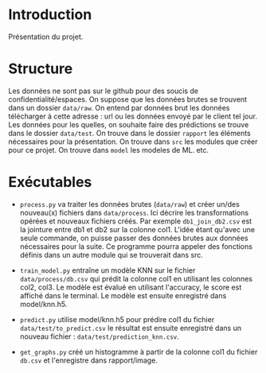 # Introduction

Présentation du projet.

# Structure

Les données ne sont pas sur le github pour des soucis de confidentialité/espaces. 
On suppose que les données brutes se trouvent dans un dossier `data/raw`.
On entend par données brut les données télécharger à cette adresse : url ou les données envoyé par le client tel jour.
Les données pour les quelles, on souhaite faire des prédictions se trouve dans le dossier `data/test`.
On trouve dans le dossier `rapport` les éléments nécessaires pour la présentation.
On trouve dans `src` les modules que créer pour ce projet.
On trouve dans `model` les modeles de ML.
etc.

# Exécutables

* `process.py` va traiter les données brutes (`data/raw`) et créer un/des nouveau(x) fichiers dans `data/process`. Ici décrire les transformations opérées et nouveaux fichiers créés. Par exemple `db1_join_db2.csv` est la jointure entre db1 et db2 sur la colonne col1. L'idée étant qu'avec une seule commande, on puisse passer des données brutes aux données nécessaires pour la suite. Ce programme pourra appeler des fonctions définis dans un autre module qui se trouverait dans src.

* `train_model.py` entraîne un modèle KNN sur le fichier `data/process/db.csv` qui prédit la colonne col1 en utilisant les colonnes col2, col3. Le modèle est évalué en utilisant l'accuracy, le score est affiché dans le terminal. Le modèle est ensuite enregistré dans model/knn.h5.

* `predict.py` utilise model/knn.h5 pour prédire col1 du fichier `data/test/to_predict.csv` le résultat est ensuite enregistré dans un nouveau fichier : `data/test/prediction_knn.csv`.

* `get_graphs.py` créé un histogramme à partir de la colonne col1 du fichier `db.csv` et l'enregistre dans rapport/image.
